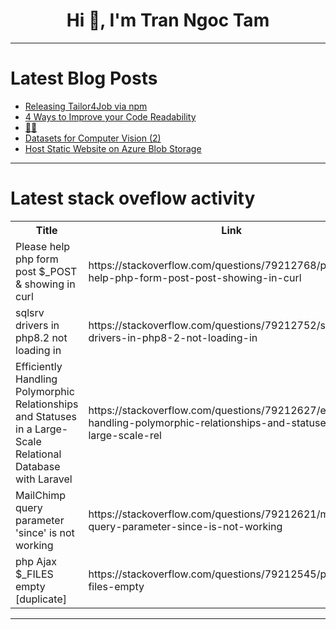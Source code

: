 <h1 align="center">Hi 👋, I'm Tran Ngoc Tam</h1>

---

# Latest Blog Posts 
<!-- BLOG-POST-LIST:START -->
- [Releasing Tailor4Job via npm](https://dev.to/inder4code/releasing-tailor4job-via-npm-4h7l)
- [4 Ways to Improve your Code Readability](https://dev.to/peboycodes/4-ways-to-improve-your-code-readability-2dol)
- [💝👸](https://dev.to/jael_larios_f11eb59970d95/-52bk)
- [Datasets for Computer Vision &lpar;2&rpar;](https://dev.to/hyperkai/datasets-for-computer-vision-2-kdg)
- [Host Static Website on Azure Blob Storage](https://dev.to/seyilufadejucyberservices/host-static-website-on-azure-blob-storage-le7)
<!-- BLOG-POST-LIST:END -->

---

# Latest stack oveflow activity
<table>
  <tr><th>Title</th><th>Link</th></tr>
  <!-- STACKOVERFLOW:START --><tr><td>Please help php form post $_POST &amp; showing in curl</td><td>https://stackoverflow.com/questions/79212768/please-help-php-form-post-post-showing-in-curl</td></tr><tr><td>sqlsrv drivers in php8.2 not loading in</td><td>https://stackoverflow.com/questions/79212752/sqlsrv-drivers-in-php8-2-not-loading-in</td></tr><tr><td>Efficiently Handling Polymorphic Relationships and Statuses in a Large-Scale Relational Database with Laravel</td><td>https://stackoverflow.com/questions/79212627/efficiently-handling-polymorphic-relationships-and-statuses-in-a-large-scale-rel</td></tr><tr><td>MailChimp query parameter &#39;since&#39; is not working</td><td>https://stackoverflow.com/questions/79212621/mailchimp-query-parameter-since-is-not-working</td></tr><tr><td>php Ajax $_FILES empty [duplicate]</td><td>https://stackoverflow.com/questions/79212545/php-ajax-files-empty</td></tr><!-- STACKOVERFLOW:END -->
</table>

---


